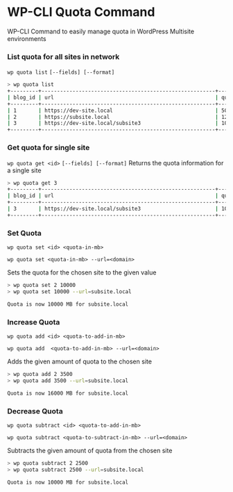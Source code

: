 # WP-CLI Quota Command 
WP-CLI Command to easily manage quota in WordPress Multisite environments

### List quota for all sites in network
`wp quota list`
`[--fields] [--format]`

```bash
> wp quota list
+---------+--------------------------------------------------------+--------------+----------------+---------------------+
| blog_id | url                                                    | quota        | quota_used     | quota_used_percent  |
+---------+--------------------------------------------------------+--------------+----------------+---------------------+
| 1       | https://dev-site.local                                 | 5000         | 2500           | 50                  |
| 2       | https://subsite.local                                  | 12500        | 6230           | 49.84               |
| 3       | https://dev-site.local/subsite3                        | 10000        | 9850           | 98.50               |
+---------+--------------------------------------------------------+--------------+----------------+---------------------+
```

### Get quota for single site
`wp quota get <id>`
`[--fields] [--format]`
Returns the quota information for a single site
```bash
> wp quota get 3
+---------+--------------------------------------------------------+--------------+----------------+---------------------+
| blog_id | url                                                    | quota        | quota_used     | quota_used_percent  |
+---------+--------------------------------------------------------+--------------+----------------+---------------------+
| 3       | https://dev-site.local/subsite3                        | 10000        | 9850           | 98.50               |
+---------+--------------------------------------------------------+--------------+----------------+---------------------+
```

### Set Quota
`wp quota set <id> <quota-in-mb>`

`wp quota set <quota-in-mb> --url=<domain>`

Sets the quota for the chosen site to the given value
```bash
> wp quota set 2 10000
> wp quota set 10000 --url=subsite.local

Quota is now 10000 MB for subsite.local 
```

### Increase Quota
`wp quota add <id> <quota-to-add-in-mb>`

`wp quota add  <quota-to-add-in-mb> --url=<domain>`

Adds the given amount of quota to the chosen site
```bash
> wp quota add 2 3500
> wp quota add 3500 --url=subsite.local

Quota is now 16000 MB for subsite.local 
```

### Decrease Quota
`wp quota subtract <id> <quota-to-add-in-mb>`

`wp quota subtract <quota-to-subtract-in-mb> --url=<domain>`

Subtracts the given amount of quota from the chosen site
```bash
> wp quota subtract 2 2500
> wp quota subtract 2500 --url=subsite.local

Quota is now 10000 MB for subsite.local 
```

